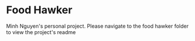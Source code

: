 # Food Hawker

Minh Nguyen's personal project. Please navigate to the food hawker folder to view the project's readme
